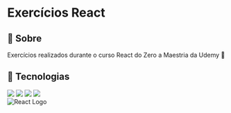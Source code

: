 <h1>Exercícios React</h1>

<h2>🔖 Sobre</h2>
<p>Exercícios realizados durante o curso React do Zero a Maestria da Udemy 💫</p>

## 🚀 Tecnologias
<div>
  <img src="https://img.shields.io/badge/React-20232A?style=for-the-badge&logo=react&logoColor=61DAFB">
  <img src="https://img.shields.io/badge/JavaScript-F7DF1E?style=for-the-badge&logo=javascript&logoColor=black">
  <img src="https://img.shields.io/badge/HTML5-E34F26?style=for-the-badge&logo=html5&logoColor=white">
  <img src="https://img.shields.io/badge/CSS3-1572B6?style=for-the-badge&logo=css3&logoColor=white">
</div>


<img src="https://i.ytimg.com/vi/hUpITt-wkpA/maxresdefault.jpg" alt="React Logo" />

